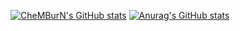 [![CheMBurN's GitHub stats](https://github-readme-stats-7uzivk3lj-pasindu-de-silvas-projects.vercel.app/api?username=CheMBurN695)]([https://github.com/anuraghazra/github-readme-stats])
[![Anurag's GitHub stats](https://github-readme-stats-7uzivk3lj-pasindu-de-silvas-projects.vercel.app/api?username=CheMBurN695)](https://github.com/anuraghazra/github-readme-stats)

<!--
**CheMBurN695/CheMBurN695** is a ✨ _special_ ✨ repository because its `README.md` (this file) appears on your GitHub profile.

Here are some ideas to get you started:

- 🔭 I’m currently working on ...
- 🌱 I’m currently learning ...
- 👯 I’m looking to collaborate on ...
- 🤔 I’m looking for help with ...
- 💬 Ask me about ...
- 📫 How to reach me: ...
- 😄 Pronouns: ...
- ⚡ Fun fact: ...
-->
